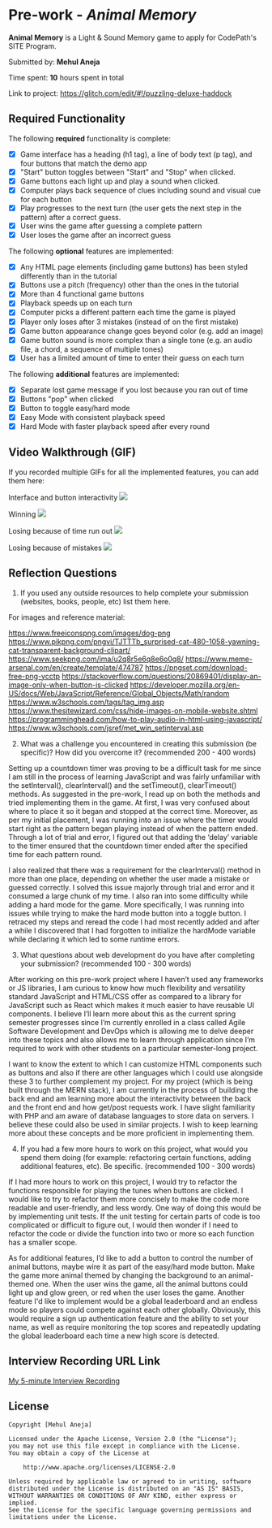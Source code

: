# Pre-work - *Animal Memory*

**Animal Memory** is a Light & Sound Memory game to apply for CodePath's SITE Program. 

Submitted by: **Mehul Aneja**

Time spent: **10** hours spent in total

Link to project: https://glitch.com/edit/#!/puzzling-deluxe-haddock

## Required Functionality

The following **required** functionality is complete:

* [x] Game interface has a heading (h1 tag), a line of body text (p tag), and four buttons that match the demo app
* [x] "Start" button toggles between "Start" and "Stop" when clicked. 
* [x] Game buttons each light up and play a sound when clicked. 
* [x] Computer plays back sequence of clues including sound and visual cue for each button
* [x] Play progresses to the next turn (the user gets the next step in the pattern) after a correct guess. 
* [x] User wins the game after guessing a complete pattern
* [x] User loses the game after an incorrect guess

The following **optional** features are implemented:

* [x] Any HTML page elements (including game buttons) has been styled differently than in the tutorial
* [x] Buttons use a pitch (frequency) other than the ones in the tutorial
* [x] More than 4 functional game buttons
* [x] Playback speeds up on each turn
* [x] Computer picks a different pattern each time the game is played
* [x] Player only loses after 3 mistakes (instead of on the first mistake)
* [x] Game button appearance change goes beyond color (e.g. add an image)
* [x] Game button sound is more complex than a single tone (e.g. an audio file, a chord, a sequence of multiple tones)
* [x] User has a limited amount of time to enter their guess on each turn

The following **additional** features are implemented:

* [x] Separate lost game message if you lost because you ran out of time
* [x] Buttons "pop" when clicked
* [x] Button to toggle easy/hard mode
* [x] Easy Mode with consistent playback speed
* [x] Hard Mode with faster playback speed after every round

## Video Walkthrough (GIF)

If you recorded multiple GIFs for all the implemented features, you can add them here:

Interface and button interactivity
![](https://i.imgur.com/b5xlXK1.gif)

Winning
![](https://i.imgur.com/6rPHgNd.gif) 

Losing because of time run out
![](https://i.imgur.com/s5pYgU1.gif)

Losing because of mistakes
![](https://i.imgur.com/dMCRXEN.gif)



## Reflection Questions
1. If you used any outside resources to help complete your submission (websites, books, people, etc) list them here. 

For images and reference material:
    
https://www.freeiconspng.com/images/dog-png
https://www.pikpng.com/pngvi/TJTTTb_surprised-cat-480-1058-yawning-cat-transparent-background-clipart/
https://www.seekpng.com/ima/u2q8r5e6q8e6o0q8/
https://www.meme-arsenal.com/en/create/template/474787
https://pngset.com/download-free-png-ycctp
https://stackoverflow.com/questions/20869401/display-an-image-only-when-button-is-clicked
https://developer.mozilla.org/en-US/docs/Web/JavaScript/Reference/Global_Objects/Math/random
https://www.w3schools.com/tags/tag_img.asp
https://www.thesitewizard.com/css/hide-images-on-mobile-website.shtml
https://programminghead.com/how-to-play-audio-in-html-using-javascript/
https://www.w3schools.com/jsref/met_win_setinterval.asp

2. What was a challenge you encountered in creating this submission (be specific)? How did you overcome it? (recommended 200 - 400 words) 

Setting up a countdown timer was proving to be a difficult task for me since I am still in the process of learning JavaScript and was fairly unfamiliar with the setInterval(), clearInterval() and the setTimeout(), clearTimeout() methods. As suggested in the pre-work, I read up on both the methods and tried implementing them in the game. At first, I was very confused about where to place it so it began and stopped at the correct time. Moreover, as per my initial placement, I was running into an issue where the timer would start right as the pattern began playing instead of when the pattern ended. Through a lot of trial and error, I figured out that adding the ‘delay’ variable to the timer ensured that the countdown timer ended after the specified time for each pattern round. 

I also realized that there was a requirement for the clearInterval() method in more than one place, depending on whether the user made a mistake or guessed correctly. I solved this issue majorly through trial and error and it consumed a large chunk of my time. I also ran into some difficulty while adding a hard mode for the game. More specifically, I was running into issues while trying to make the hard mode button into a toggle button. I retraced my steps and reread the code I had most recently added and after a while I discovered that I had forgotten to initialize the hardMode variable while declaring it which led to some runtime errors.

3. What questions about web development do you have after completing your submission? (recommended 100 - 300 words) 

After working on this pre-work project where I haven’t used any frameworks or JS libraries, I am curious to know how much flexibility and versatility standard JavaScript and HTML/CSS offer as compared to a library for JavaScript such as React which makes it much easier to have reusable UI components. I believe I’ll learn more about this as the current spring semester progresses since I’m currently enrolled in a class called Agile Software Development and DevOps which is allowing me to delve deeper into these topics and also allows me to learn through application since I’m required to work with other students on a particular semester-long project. 

I want to know the extent to which I can customize HTML components such as buttons and also if there are other languages which I could use alongside these 3 to further complement my project. For my project (which is being built through the MERN stack), I am currently in the process of building the back end and am learning more about the interactivity between the back and the front end and how get/post requests work. I have slight familiarity with PHP and am aware of database languages to store data on servers. I believe these could also be used in similar projects. I wish to keep learning more about these concepts and be more proficient in implementing them.

4. If you had a few more hours to work on this project, what would you spend them doing (for example: refactoring certain functions, adding additional features, etc). Be specific. (recommended 100 - 300 words) 

If I had more hours to work on this project, I would try to refactor the functions responsible for playing the tunes when buttons are clicked. I would like to try to refactor them more concisely to make the code more readable and user-friendly, and less wordy. One way of doing this would be by implementing unit tests. If the unit testing for certain parts of code is too complicated or difficult to figure out, I would then wonder if I need to refactor the code or divide the function into two or more so each function has a smaller scope.

As for additional features, I’d like to add a button to control the number of animal buttons, maybe wire it as part of the easy/hard mode button. Make the game more animal themed by changing the background to an animal-themed one. When the user wins the game, all the animal buttons could light up and glow green, or red when the user loses the game. Another feature I'd like to implement would be a global leaderboard and an endless mode so players could compete against each other globally. Obviously, this would require a sign up authentication feature and the ability to set your name, as well as require monitoring the top scores and repeatedly updating the global leaderboard each time a new high score is detected.




## Interview Recording URL Link

[My 5-minute Interview Recording](your-link-here)


## License

    Copyright [Mehul Aneja]

    Licensed under the Apache License, Version 2.0 (the "License");
    you may not use this file except in compliance with the License.
    You may obtain a copy of the License at

        http://www.apache.org/licenses/LICENSE-2.0

    Unless required by applicable law or agreed to in writing, software
    distributed under the License is distributed on an "AS IS" BASIS,
    WITHOUT WARRANTIES OR CONDITIONS OF ANY KIND, either express or implied.
    See the License for the specific language governing permissions and
    limitations under the License.




